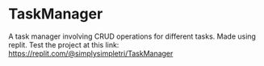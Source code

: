 # TaskManager
A task manager involving CRUD operations for different tasks.
Made using replit. Test the project at this link: https://replit.com/@simplysimpletri/TaskManager
